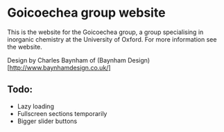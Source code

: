 # Goicoechea group website

This is the website for the Goicoechea group, a group specialising in inorganic chemistry at the University of Oxford. For more information see the website. 

Design by Charles Baynham of (Baynham Design)[http://www.baynhamdesign.co.uk/]

## Todo:

* Lazy loading
* Fullscreen sections temporarily
* Bigger slider buttons
